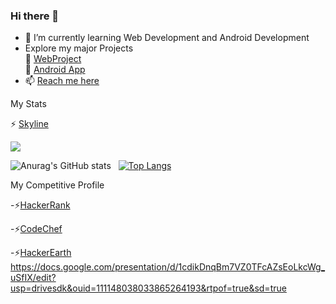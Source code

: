 ### Hi there 👋
- 🌱 I’m currently learning Web Development and Android Development
- Explore my major Projects  
🔭   [WebProject](https://github.com/saikiranreddyappidi/WebProject)   
🔭   [Android App](https://github.com/saikiranreddyappidi/Calculator)
- 📫 [Reach me here](https://saikiranreddyappidi.github.io/WebProject/)
<!--
**saikiranreddyappidi/saikiranreddyappidi** is a ✨ _special_ ✨ repository because its `README.md` (this file) appears on your GitHub profile.

Here are some ideas to get you started:

- 🔭 I’m currently working on ...
- 🌱 I’m currently learning ...
- 👯 I’m looking to collaborate on ...
- 🤔 I’m looking for help with ...
- 💬 Ask me about ...
- 📫 How to reach me: ...
- 😄 Pronouns: ...
- ⚡ Fun fact: ...
-->
My Stats

⚡ [Skyline](https://skyline.github.com/saikiranreddyappidi/2022)

![](https://komarev.com/ghpvc/?username=saikiranreddyappidi&color=blueviolet)

![Anurag's GitHub stats](https://github-readme-stats.vercel.app/api?username=saikiranreddyappidi&show_icons=true&theme=radical) &nbsp;
[![Top Langs](https://github-readme-stats.vercel.app/api/top-langs/?username=saikiranreddyappidi&layout=compact)](https://github.com/anuraghazra/github-readme-stats)

My Competitive Profile

-⚡[HackerRank](https://www.hackerrank.com/saikiranreddya)

-⚡[CodeChef](https://www.codechef.com/users/saikiranreddya) 

-⚡[HackerEarth](https://www.hackerearth.com/@saikiranreddyappidi)
https://docs.google.com/presentation/d/1cdikDnqBm7VZ0TFcAZsEoLkcWg_uSfIX/edit?usp=drivesdk&ouid=111148038033865264193&rtpof=true&sd=true